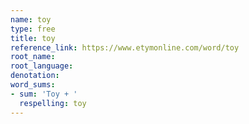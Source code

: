 ```yaml
---
name: toy
type: free
title: toy
reference_link: https://www.etymonline.com/word/toy
root_name: 
root_language: 
denotation: 
word_sums:
- sum: 'Toy + '
  respelling: toy
---
```

